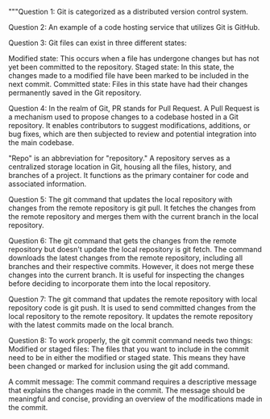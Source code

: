 """Question 1:
Git is categorized as a distributed version control system.

Question 2:
An example of a code hosting service that utilizes Git is GitHub.

Question 3:
Git files can exist in three different states:

Modified state: This occurs when a file has undergone changes but has not yet been committed to the repository.
Staged state: In this state, the changes made to a modified file have been marked to be included in the next commit.
Committed state: Files in this state have had their changes permanently saved in the Git repository.

Question 4:
In the realm of Git, PR stands for Pull Request. A Pull Request is a mechanism used to propose changes to a codebase hosted in 
a Git repository. It enables contributors to suggest modifications, additions, or bug fixes, which are then subjected to review and 
potential integration into the main codebase.

"Repo" is an abbreviation for "repository." A repository serves as a centralized storage location in Git, housing all the files, history,
and branches of a project. It functions as the primary container for code and associated information.

Question 5:
The git command that updates the local repository with changes from the remote repository is git pull.
It fetches the changes from the remote repository and merges them with the current branch in the local repository.

Question 6: The git command that gets the changes from the remote repository but doesn't update the local repository is git fetch. 
The command downloads the latest changes from the remote repository, including all branches and their respective commits. 
However, it does not merge these changes into the current branch. It is useful for inspecting the changes before deciding 
to incorporate them into the local repository.

Question 7: The git command that updates the remote repository with local repository code is git push. It is used to send committed changes 
from the local repository to the remote repository. It updates the remote repository with the latest commits made on the local branch.

Question 8: To work properly, the git commit command needs two things:
Modified or staged files: The files that you want to include in the commit need to be in either the modified or staged state. This means 
they have been changed or marked for inclusion using the git add command. 

A commit message: The commit command requires a descriptive message that explains the changes made in the commit. The message should be meaningful and concise, providing an overview of the modifications made in the commit.




